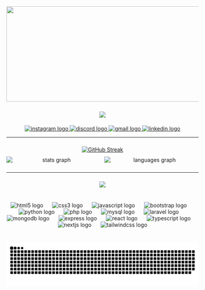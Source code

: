 <div align="center" border-radius:"10px">
  <img height="250" width="1000" src="https://images-ihjoz-com.s3.amazonaws.com/events/cover/810/event_cover_web_dev_banner_for_ihjoz.jpg"  />
</div>

###

<h3 align="center">
    <img src="https://readme-typing-svg.herokuapp.com/?font=Righteous&size=35&center=true&vCenter=true&width=630&height=75&duration=4000&lines=Hi+👋!;+My+name+is+Soultan+Amirul+Mukminin;+I'm+a+Developer;" />
</h3>


<div align="center">
  <a href="https://www.instagram.com/sultan_amirulmukminin?igsh=MThyeDN1Mzhhc3FrNw==" target="_blank">
    <img src="https://img.shields.io/static/v1?message=Instagram&logo=instagram&label=&color=E4405F&logoColor=white&labelColor=&style=for-the-badge" height="35" alt="instagram logo"  />
  </a>
  <a href="https://discord.com/channels/@me" target="_blank">
    <img src="https://img.shields.io/static/v1?message=Discord&logo=discord&label=&color=7289DA&logoColor=white&labelColor=&style=for-the-badge" height="35" alt="discord logo"  />
  </a>
  <a href="soultanamirulmukminin@gmail.com" target="_blank">
    <img src="https://img.shields.io/static/v1?message=Gmail&logo=gmail&label=&color=D14836&logoColor=white&labelColor=&style=for-the-badge" height="35" alt="gmail logo"  />
  </a>
  <a href="linkedin.com/in/soultanamirulmukminin" target="_blank">
    <img src="https://img.shields.io/static/v1?message=LinkedIn&logo=linkedin&label=&color=0077B5&logoColor=white&labelColor=&style=for-the-badge" height="35" alt="linkedin logo"  />
  </a>
</div>

<hr/>

###

<div align="center" style="display: flex; justify-content: center; flex-wrap: wrap;">
  <div style="width: 100%; max-width: 800px;">
    <a href="https://git.io/streak-stats" style="display: block; margin-bottom: 10px;">
      <img src="https://streak-stats.demolab.com?user=soul222&theme=react&card_width=800" alt="GitHub Streak" style="width: 100%; height: auto;" />
    </a>
    <div style="display: flex; justify-content: space-between; flex-wrap: wrap;">
      <img src="https://github-readme-stats.vercel.app/api?username=soul222&hide_title=false&hide_rank=false&show_icons=true&include_all_commits=true&count_private=true&disable_animations=false&theme=react&locale=en&hide_border=false" alt="stats graph" style="width: 49%; height: auto; margin-bottom: 10px;" />
      <img src="https://github-readme-stats.vercel.app/api/top-langs?username=soul222&locale=en&hide_title=false&layout=compact&card_width=400&langs_count=5&theme=react&hide_border=false" alt="languages graph" style="width: 49%; height: auto; margin-bottom: 10px;" />
    </div>
  </div>
</div>

<hr/>

###

<h3 align="center">
    <img src="https://readme-typing-svg.herokuapp.com/?font=Righteous&size=35&center=true&vCenter=true&width=630&height=75&duration=3000&lines=🛠️+Language+and+tools;" />
</h3>

<br clear="both">

<div align="center">
  <img src="https://cdn.jsdelivr.net/gh/devicons/devicon/icons/html5/html5-original.svg" height="40" alt="html5 logo"  />
  <img width="16" />
  <img src="https://cdn.jsdelivr.net/gh/devicons/devicon/icons/css3/css3-original.svg" height="40" alt="css3 logo"  />
  <img width="16" />
  <img src="https://cdn.simpleicons.org/javascript/F7DF1E" height="40" alt="javascript logo"  />
  <img width="16" />
  <img src="https://cdn.simpleicons.org/bootstrap/7952B3" height="40" alt="bootstrap logo"  />
  <img width="16" />
  <img src="https://cdn.jsdelivr.net/gh/devicons/devicon/icons/python/python-original.svg" height="40" alt="python logo"  />
  <img width="16" />
  <img src="https://cdn.simpleicons.org/php/777BB4" height="40" alt="php logo"  />
  <img width="16" />
  <img src="https://cdn.simpleicons.org/mysql/4479A1" height="40" alt="mysql logo"  />
  <img width="16" />
  <img src="https://cdn.simpleicons.org/laravel/FF2D20" height="40" alt="laravel logo"  />
  <img width="16" />
  <img src="https://cdn.simpleicons.org/mongodb/47A248" height="40" alt="mongodb logo"  />
  <img width="16" />
  <img src="https://skillicons.dev/icons?i=express" height="40" alt="express logo"  />
  <img width="16" />
  <img src="https://skillicons.dev/icons?i=react" height="40" alt="react logo"  />
  <img width="16" />
  <img src="https://cdn.simpleicons.org/typescript/3178C6" height="40" alt="typescript logo"  />
  <img width="16" />
  <img src="https://cdn.jsdelivr.net/gh/devicons/devicon/icons/nextjs/nextjs-original.svg" height="40" alt="nextjs logo"  />
  <img width="16" />
  <img src="https://cdn.simpleicons.org/tailwindcss/06B6D4" height="40" alt="tailwindcss logo"  />
</div>

###

<br clear="both">

<img src="https://raw.githubusercontent.com/soul222/soul222/output/snake.svg" alt="Snake animation" />

###
